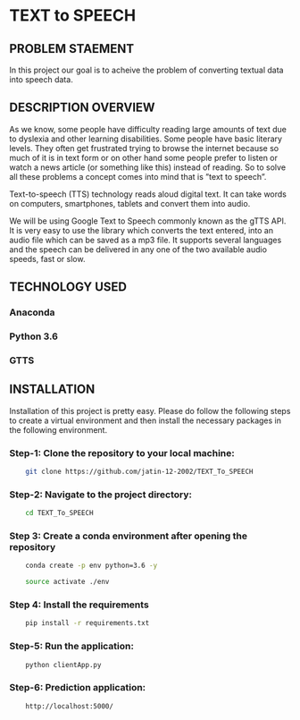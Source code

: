 # TEXT to SPEECH

## PROBLEM STAEMENT
In this project our goal is to acheive the problem of converting textual data into speech data.

## DESCRIPTION OVERVIEW
As we know, some people have difficulty reading large amounts of text due to dyslexia and other learning disabilities. Some people have basic literary levels. They often get frustrated trying to browse the internet because so much of it is in text form or on other hand some people prefer to listen or watch a news article (or something like this) instead of reading. So to solve all these problems a concept comes into mind that is ”text to speech”.

Text-to-speech (TTS) technology reads aloud digital text. It can take words on computers, smartphones, tablets and convert them into audio.

We will be using Google Text to Speech commonly known as the gTTS API. It is very easy to use the library which converts the text entered, into an audio file which can be saved as a mp3 file. It supports several languages and the speech can be delivered in any one of the two available audio speeds, fast or slow.


## TECHNOLOGY USED

### Anaconda 
### Python 3.6 
### GTTS

## INSTALLATION
Installation of this project is pretty easy. Please do follow the following steps to create a virtual environment and then install the necessary packages in the following environment.

### Step-1: Clone the repository to your local machine:
```bash
    git clone https://github.com/jatin-12-2002/TEXT_To_SPEECH
```

### Step-2: Navigate to the project directory:
```bash
    cd TEXT_To_SPEECH
```

### Step 3: Create a conda environment after opening the repository

```bash
    conda create -p env python=3.6 -y
```

```bash
    source activate ./env
```

### Step 4: Install the requirements
```bash
    pip install -r requirements.txt
```

### Step-5: Run the application:
```bash
    python clientApp.py
```

### Step-6: Prediction application:
```bash
    http://localhost:5000/
```